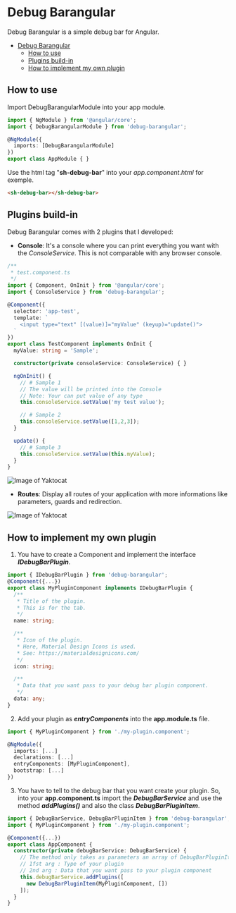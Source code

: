 # Debug Barangular

Debug Barangular is a simple debug bar for Angular.

- [Debug Barangular](#debug-barangular)
    - [How to use](#how-to-use)
    - [Plugins build-in](#plugins-build-in)
    - [How to implement my own plugin](#how-to-implement-my-own-plugin)

## How to use

Import DebugBarangularModule into your app module.

```typescript
import { NgModule } from '@angular/core';
import { DebugBarangularModule } from 'debug-barangular';

@NgModule({
  imports: [DebugBarangularModule]
})
export class AppModule { }
```

Use the html tag "**sh-debug-bar**" into your *app.component.html* for exemple.
```html
<sh-debug-bar></sh-debug-bar>
```

## Plugins build-in

Debug Barangular comes with 2 plugins that I developed:

- **Console**: It's a console where you can print everything you want with the *ConsoleService*. This is not comparable with any browser console.

```typescript
/**
 * test.component.ts
 */
import { Component, OnInit } from '@angular/core';
import { ConsoleService } from 'debug-barangular';

@Component({
  selector: 'app-test',
  template: `
    <input type="text" [(value)]="myValue" (keyup)="update()">
  `
})
export class TestComponent implements OnInit {
  myValue: string = 'Sample';

  constructor(private consoleService: ConsoleService) { }

  ngOnInit() {
    // # Sample 1
    // The value will be printed into the Console
    // Note: Your can put value of any type
    this.consoleService.setValue('my test value');

    // # Sample 2
    this.consoleService.setValue([1,2,3]);
  }

  update() {
    // # Sample 3
    this.consoleService.setValue(this.myValue);
  }
}
```

![Image of Yaktocat](http://images.sofianehamadi.me/dev/bebug-barangular/debugbarangular1.PNG)

- **Routes**: Display all routes of your application with more informations like parameters, guards and redirection.

![Image of Yaktocat](http://images.sofianehamadi.me/dev/bebug-barangular/debugbarangular2.PNG)

## How to implement my own plugin

1. You have to create a Component and implement the interface **_IDebugBarPlugin_**.
```typescript
import { IDebugBarPlugin } from 'debug-barangular';
@Component({...})
export class MyPluginComponent implements IDebugBarPlugin {
  /**
   * Title of the plugin.
   * This is for the tab.
   */
  name: string;

  /**
   * Icon of the plugin.
   * Here, Material Design Icons is used.
   * See: https://materialdesignicons.com/
   */
  icon: string;

  /**
   * Data that you want pass to your debug bar plugin component.
   */
  data: any;
}
```

2. Add your plugin as **_entryComponents_** into the **app.module.ts** file.
```typescript
import { MyPluginComponent } from './my-plugin.component';

@NgModule({
  imports: [...]
  declarations: [...]
  entryComponents: [MyPluginComponent],
  bootstrap: [...]
})
```

3. You have to tell to the debug bar that you want create your plugin. So, into your **app.component.ts** import the **_DebugBarService_** and use the method **_addPlugins()_** and also the class **_DebugBarPluginItem_**.
```typescript
import { DebugBarService, DebugBarPluginItem } from 'debug-barangular';
import { MyPluginComponent } from './my-plugin.component';

@Component({...})
export class AppComponent {
  constructor(private debugBarService: DebugBarService) {
    // The method only takes as parameters an array of DebugBarPluginItem object.
    // 1fst arg : Type of your plugin
    // 2nd arg : Data that you want pass to your plugin component
    this.debugBarService.addPlugins([
      new DebugBarPluginItem(MyPluginComponent, [])
    ]);
  }
}
```
